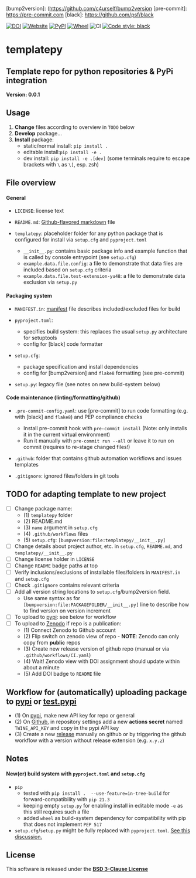 [//]: # (Links)
[Github-flavored markdown]: https://github.github.com/gfm

[manifest]: https://packaging.python.org/en/latest/guides/using-manifest-in
[packaging]: https://packaging.python.org/en/latest/tutorials/packaging-projects
[setup.cfg]: https://setuptools.pypa.io/en/latest/userguide/declarative_config.html

[bump2version]: (https://github.com/c4urself/bump2version
[pre-commit]: https://pre-commit.com
[black]: https://github.com/psf/black

[pypi]: pypi.org
[test.pypi]: test.pypi.org

[Zenodo]: https://zenodo.org

[//]: # (Badges)

[![DOI](https://zenodo.org/badge/370470893.svg)](https://zenodo.org/badge/latestdoi/370470893)
[![Website](https://img.shields.io/website?up_message=online&url=https%3A%2F%2Fgithub.com/larsrollik/templatepy)](https://github.com/larsrollik/templatepy)
[![PyPI](https://img.shields.io/pypi/v/templatepy.svg)](https://pypi.org/project/templatepy)
[![Wheel](https://img.shields.io/pypi/wheel/templatepy.svg)](https://pypi.org/project/templatepy)
![CI](https://github.com/larsrollik/templatepy/workflows/tests/badge.svg)
[![Code style: black](https://img.shields.io/badge/code%20style-black-000000.svg)](https://github.com/python/black)


# templatepy
Template repo for python repositories & PyPi integration
---
**Version: 0.0.1**


## Usage
1. **Change** files according to overview in `TODO` below
2. **Develop** package...
3. **Install** package:
   - static/normal install: `pip install .`
   - editable install:`pip install -e .`
   - dev install: `pip install -e .[dev]` (some terminals require to escape brackets with ` \ ` as `\[`, esp. zsh)



## File overview

#### General
- `LICENSE`: license text

- `README.md`: [Github-flavored markdown] file

- `templatepy`: placeholder folder for any python package that is configured for install via `setup.cfg` and `pyproject.toml`
  - `__init__.py`: contains basic package info and example function that is called by console entrypoint (see `setup.cfg`)
  - `example.data.file.config`: a file to demonstrate that data files are included based on `setup.cfg` criteria
  - `example.data.file.test-extension-yu48`: a file to demonstrate data exclusion via `setup.py`

#### Packaging system
  - `MANIFEST.in`: [manifest] file describes included/excluded files for build

  - `pyproject.toml`:
    - specifies build system: this replaces the usual `setup.py` architecture for setuptools
    - config for [black] code formatter

  - `setup.cfg`:
    - package specification and install dependencies
    - config for [bump2version] and `flake8` formatting (see pre-commit)

  - `setup.py`: legacy file (see notes on new build-system below)

#### Code maintenance (linting/formatting/github)
- `.pre-commit-config.yaml`: use [pre-commit] to run code formatting (e.g. with [black] and `flake8`) and PEP compliance checks
  - Install pre-commit hook with `pre-commit install` (Note: only installs it in the current virtual environment)
  - Run it manually with `pre-commit run --all` or leave it to run on commit (requires to re-stage changed files!)

- `.github`: folder that contains github automation workflows and issues templates

- `.gitignore`: ignored files/folders in git tools



## TODO for **adapting** template to new project

- [ ] Change package name:
  - (1) `templatepy` folder
  - (2) README.md
  - (3) `name` argument in `setup.cfg`
  - (4) `.github/workflows` files
  - (5) `setup.cfg`: `[bumpversion:file:templatepy/__init__.py]`
- [ ] Change details about project author, etc. in `setup.cfg`, `README.md`, and `templatepy/__init__.py`
- [ ] Change license holder in `LICENSE`
- [ ] Change `README` badge paths at top
- [ ] Verify inclusions/exclusions of installable files/folders in `MANIFEST.in` and `setup.cfg`
- [ ] Check `.gitignore` contains relevant criteria
- [ ] Add all version string locations to `setup.cfg`/bump2version field.
  - Use same syntax as for `[bumpversion:file:PACKAGEFOLDER/__init__.py]` line to describe how to find version on version increment
- [ ] To upload to [pypi]: see below for workflow
- [ ] To upload to [Zenodo] if repo is a publication:
  - (1) Connect Zenodo to Github account
  - (2) Flip switch on zenodo view of repo - **NOTE**: Zenodo can only copy from **public** repos
  - (3) Create new release version of github repo (manual or via `.github/workflows/CI.yaml`)
  - (4) Wait! Zenodo view with DOI assignment should update within about a minute
  - (5) Add DOI badge to `README` file



## Workflow for (automatically) uploading package to [pypi] or [test.pypi]
- (1) On [pypi], make new API key for repo or general
- (2) On [Github](https://github.com/larsrollik/templatepy/settings/secrets/actions/new), in repository settings add a new **actions secret** named `TWINE_API_KEY` and copy in the pypi API key
- (3) Create a new [release](https://github.com/larsrollik/templatepy/releases/new) manually on github or by triggering the github workflow with a version without release extension (e.g. `x.y.z`)



## Notes

#### New(er) build system with `pyproject.toml` and `setup.cfg`
- `pip`
  - tested with `pip install .  --use-feature=in-tree-build` for forward-compatibility with `pip 21.3`
  - keeping empty `setup.py` for enabling install in editable mode `-e` as this still requires such a file
  - added `wheel` as build-system dependency for compatibility with pip that does not implement `PEP 517`
- `setup.cfg`/`setup.py` might be fully replaced with `pyproject.toml`. [See this discussion.](https://stackoverflow.com/questions/44878600/is-setup-cfg-deprecated)

## License
This software is released under the **[BSD 3-Clause License](https://github.com/larsrollik/templatepy/blob/main/LICENSE)**
